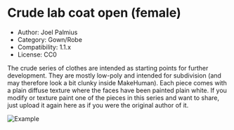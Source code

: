 # Crude lab coat open (female)

* Author: Joel Palmius
* Category: Gown/Robe
* Compatibility: 1.1.x
* License: CC0

The crude series of clothes are intended as starting points for further development. They are mostly low-poly and intended for subdivision (and may therefore look a bit clunky inside MakeHuman). Each piece comes with a plain diffuse texture where the faces have been painted plain white. If you modify or texture paint one of the pieces in this series and want to share, just upload it again here as if you were the original author of it.

![Example](crudelabcoatopen-screenshot.png)

